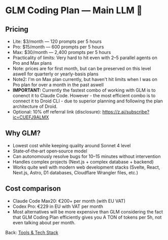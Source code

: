 # GLM Coding Plan — Main LLM 🧠

## Pricing
- Lite: $3/month — 120 prompts per 5 hours
- Pro: $15/month — 600 prompts per 5 hours
- Max: $30/month — 2,400 prompts per 5 hours
- Practicality of limits: Very hard to hit even with 2–5 parallel agents on Pro and Max plans
- Note: prices are for first month, but can be preserved on this level aswell for quarterly or yearly-basis plans
- Note2: I'm on Max plan currently, but haven't hit limits when I was on Pro plan for over a month in the past aswell
- **IMPORTANT:** Currently the fastest combo of working with GLM is to conenct it to Claude Code. However - the most efficient combo is to connect it to Droid CLI - due to superior planning and following the plan architecture of Droid.
- Optional: 10% off referral link (disclosure): <https://z.ai/subscribe?ic=CUEFJ9ALMX>

## Why GLM?
- Lowest cost while keeping quality around Sonnet 4 level
- State‑of‑the‑art open‑source model
- Can autonomously resolve bugs for 10–15 minutes without intervention
- Handles complex projects (Next.js + complex database + backend)
- Works quite well with modern web development stacks (Svelte, React, Next.js, Astro, D1 databases, Cloudflare Wrangler files, etc.)

## Cost comparison
- Claude Code Max20: €200+ per month (with EU VAT)
- Codex Pro: €229 in EU with VAT per month
- Most alternatives will be more expensive than GLM considering the fact that GLM Coding Plan efficiently gives you A TON of tokens per 5h, not even talking about per month.

Back: [Tools & Tech Stack](./README.md)
